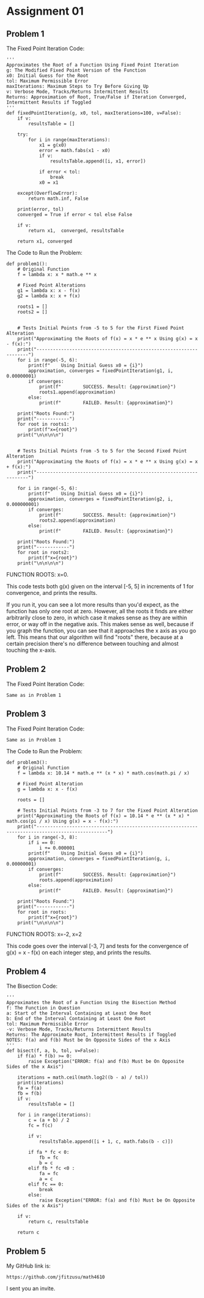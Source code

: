 # Assignment 01

## Problem 1

The Fixed Point Iteration Code:

```
'''
Approximates the Root of a Function Using Fixed Point Iteration
g: The Modified Fixed Point Version of the Function
x0: Initial Guess for the Root
tol: Maximum Permissible Error
maxIterations: Maximum Steps to Try Before Giving Up
v: Verbose Mode, Tracks/Returns Intermittent Results
Returns: Approximation of Root, True/False if Iteration Converged, Intermittent Results if Toggled
'''
def fixedPointIteration(g, x0, tol, maxIterations=100, v=False):
    if v:
        resultsTable = []

    try:
        for i in range(maxIterations):
            x1 = g(x0)
            error = math.fabs(x1 - x0)
            if v:
                resultsTable.append([i, x1, error])

            if error < tol:
                break
            x0 = x1

    except(OverflowError):
        return math.inf, False

    print(error, tol)
    converged = True if error < tol else False

    if v:
        return x1,  converged, resultsTable

    return x1, converged
```

The Code to Run the Problem:
```
def problem1():
    # Original Function
    f = lambda x: x * math.e ** x

    # Fixed Point Alterations
    g1 = lambda x: x - f(x)
    g2 = lambda x: x + f(x)

    roots1 = []
    roots2 = []


    # Tests Initial Points from -5 to 5 for the First Fixed Point Alteration
    print("Approximating the Roots of f(x) = x * e ** x Using g(x) = x - f(x):")
    print("-------------------------------------------------------------------")
    for i in range(-5, 6):
        print(f"    Using Initial Guess x0 = {i}")
        approximation, converges = fixedPointIteration(g1, i, 0.00000001)
        if converges:
            print(f"        SUCCESS. Result: {approximation}")
            roots1.append(approximation)
        else:
            print(f"        FAILED. Result: {approximation}")

    print("Roots Found:")
    print("------------")
    for root in roots1:
        print(f"x={root}")
    print("\n\n\n\n")


    # Tests Initial Points from -5 to 5 for the Second Fixed Point Alteration
    print("Approximating the Roots of f(x) = x * e ** x Using g(x) = x + f(x):")
    print("-------------------------------------------------------------------")

    for i in range(-5, 6):
        print(f"    Using Initial Guess x0 = {i}")
        approximation, converges = fixedPointIteration(g2, i, 0.000000001)
        if converges:
            print(f"        SUCCESS. Result: {approximation}")
            roots2.append(approximation)
        else:
            print(f"        FAILED. Result: {approximation}")

    print("Roots Found:")
    print("------------")
    for root in roots2:
        print(f"x={root}")
    print("\n\n\n\n")
```

FUNCTION ROOTS: x=0.

This code tests both g(x) given on the interval [-5, 5] in increments of 1 for convergence, and prints the results.

If you run it, you can see a lot more results than you'd expect, as the function has only one root at zero.
However, all the roots it finds are either arbitrarily close to zero, in which case it makes sense as they are within error, or way off in the negative axis.
This makes sense as well, because if you graph the function, you can see that it approaches the x axis as you go left. This means that our algorithm will find "roots" there, because at a certain precision there's no difference between touching and almost touching the x-axis.



## Problem 2

The Fixed Point Iteration Code:

```
Same as in Problem 1
```



## Problem 3

The Fixed Point Iteration Code:

```
Same as in Problem 1
```


The Code to Run the Problem:

```
def problem3():
    # Original Function
    f = lambda x: 10.14 * math.e ** (x * x) * math.cos(math.pi / x)

    # Fixed Point Alteration
    g = lambda x: x - f(x)

    roots = []

    # Tests Initial Points from -3 to 7 for the Fixed Point Alteration
    print("Approximating the Roots of f(x) = 10.14 * e ** (x * x) * math.cos(pi / x) Using g(x) = x - f(x):")
    print("------------------------------------------------------------------------------------------------")
    for i in range(-3, 8):
        if i == 0:
            i += 0.000001
        print(f"    Using Initial Guess x0 = {i}")
        approximation, converges = fixedPointIteration(g, i, 0.00000001)
        if converges:
            print(f"        SUCCESS. Result: {approximation}")
            roots.append(approximation)
        else:
            print(f"        FAILED. Result: {approximation}")

    print("Roots Found:")
    print("------------")
    for root in roots:
        print(f"x={root}")
    print("\n\n\n\n")

```
FUNCTION ROOTS: x=-2, x=2

This code goes over the interval [-3, 7] and tests for the convergence of g(x) = x - f(x) on each integer step, and prints the results.



## Problem 4

The Bisection Code:

```
'''
Approximates the Root of a Function Using the Bisection Method
f: The Function in Question
a: Start of the Interval Containing at Least One Root
b: End of the Interval Containing at Least One Root
tol: Maximum Permissible Error
-v: Verbose Mode, Tracks/Returns Intermittent Results
Returns: The Approximate Root, Intermittent Results if Toggled
NOTES: f(a) and f(b) Must be On Opposite Sides of the x Axis
'''
def bisect(f, a, b, tol, v=False):
    if f(a) * f(b) >= 0:
        raise Exception("ERROR: f(a) and f(b) Must be On Opposite Sides of the x Axis")

    iterations = math.ceil(math.log2((b - a) / tol))
    print(iterations)
    fa = f(a)
    fb = f(b)
    if v:
        resultsTable = []

    for i in range(iterations):
        c = (a + b) / 2
        fc = f(c)

        if v:
            resultsTable.append([i + 1, c, math.fabs(b - c)])

        if fa * fc < 0:
            fb = fc
            b = c
        elif fb * fc <0 :
            fa = fc
            a = c
        elif fc == 0:
            break
        else:
            raise Exception("ERROR: f(a) and f(b) Must be On Opposite Sides of the x Axis")

    if v:
        return c, resultsTable

    return c
```



## Problem 5

My GitHub link is:

```
https://github.com/jfitzusu/math4610
```

I sent you an invite.



